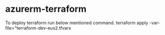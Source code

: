 # azurerm-terraform
To deploy terraform run below mentioned command.
    terraform apply -var-file="terraform-dev-eus2.tfvars